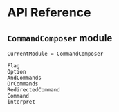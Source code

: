 # API Reference

## `CommandComposer` module

```@meta
CurrentModule = CommandComposer
```

```@docs
Flag
Option
AndCommands
OrCommands
RedirectedCommand
Command
interpret
```
